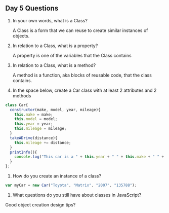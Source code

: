 ## Day 5 Questions  

1. In your own words, what is a Class?  

    A Class is a form that we can reuse to create similar instances of objects.

1. In relation to a Class, what is a property?  

    A property is one of the variables that the Class contains

1. In relation to a Class, what is a method?  

    A method is a function, aka blocks of reusable code, that the class contains.

1. In the space below, create a Car class with at least 2 attributes and 2 methods  

``` JavaScript
class Car{
  constructor(make, model, year, mileage){
    this.make = make;
    this.model = model;
    this.year = year;
    this.mileage = mileage;
  }
  takeADrive(distance){
    this.mileage += distance;
  }
  printInfo(){
    console.log("This car is a " + this.year + " " + this.make + " " + this.model + ". It's been driven " + this.mileage + ".");
  }
};
```

1. How do you create an instance of a class?  

``` JavaScript
var myCar = new Car("Toyota", "Matrix", "2007", "135788");
```

1. What questions do you still have about classes in JavaScript?  

Good object creation design tips?
